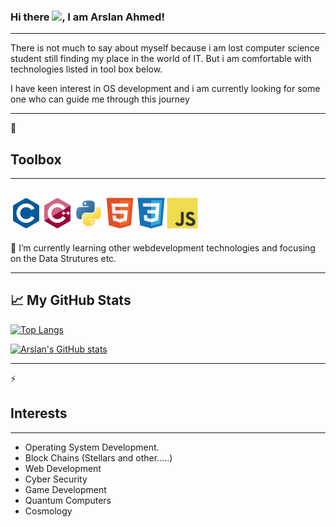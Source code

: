 <!--
**DeathNet123/DeathNet123** is a ✨ _special_ ✨ repository because its `README.md` (this file) appears on your GitHub profile.

Here are some ideas to get you started:

- 🔭 I’m currently working on ...
- 🌱 I’m currently learning ...
- 👯 I’m looking to collaborate on ...
- 🤔 I’m looking for help with ...
- 💬 Ask me about ...
- 📫 How to reach me: ...
- 😄 Pronouns: ...
- ⚡ Fun fact: ...
-->
### Hi there <img src="https://raw.githubusercontent.com/MartinHeinz/MartinHeinz/master/wave.gif" width="30px">, I am Arslan Ahmed!
<hr>
<p>There is not much to say about myself because i am lost computer science student still finding my place in the world of IT. But i am comfortable with technologies listed in tool box below.</p>

<p>I have keen interest in OS development and i am currently looking for some one who can guide me through this journey</p>

---

🧰 
## Toolbox

---
<img src = "https://github.com/devicons/devicon/blob/master/icons/c/c-plain.svg" alt = "C-Logo" width="50" height="50"><img src = "https://github.com/devicons/devicon/blob/master/icons/cplusplus/cplusplus-original.svg" alt = "C++-Logo" width="50" height="50"><img src = "https://github.com/devicons/devicon/blob/master/icons/python/python-original.svg" alt = "Python" width="50" height="50"><img src = "https://github.com/devicons/devicon/blob/master/icons/html5/html5-original.svg" alt = "HTML5" width="50" height="50"><img src = "https://github.com/devicons/devicon/blob/master/icons/css3/css3-original.svg" alt = "Css3" width="50" height="50"><img src = "https://github.com/devicons/devicon/blob/master/icons/javascript/javascript-original.svg" alt ="JS" width="50" height="50">
---

<p>🌱 I’m currently learning other webdevelopment technologies and focusing on the Data Strutures etc.</p>
<hr>

## &#x1f4c8; My GitHub Stats

[![Top Langs](https://github-readme-stats.vercel.app/api/top-langs/?username=DeathNet123&theme=radical)](https://github.com/anuraghazra/github-readme-stats)

[![Arslan's GitHub stats](https://github-readme-stats.vercel.app/api?username=DeathNet123&theme=radical)](https://github.com/anuraghazra/github-readme-stats)

---

⚡ 
## Interests

---
<ul>
  <li>Operating System Development.</li>
  <li>Block Chains (Stellars and other.....)</li>
  <li>Web Development</li>
  <li>Cyber Security</li>
  <li>Game Development</li>
  <li>Quantum Computers </li>
  <li>Cosmology</li>
</ul
